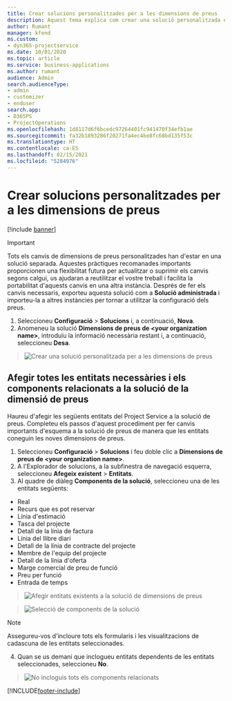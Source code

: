 ```yaml
---
title: Crear solucions personalitzades per a les dimensions de preus
description: Aquest tema explica com crear una solució personalitzada en crear dimensions de preus personalitzades.
author: Rumant
manager: kfend
ms.custom:
- dyn365-projectservice
ms.date: 10/01/2020
ms.topic: article
ms.service: business-applications
ms.author: rumant
audience: Admin
search.audienceType:
- admin
- customizer
- enduser
search.app:
- D365PS
- ProjectOperations
ms.openlocfilehash: 1d8117d6f6bcedc97264401fc941470f34efb1ae
ms.sourcegitcommit: fa32b1893286f20271fa4ec4be8fc68bd135f53c
ms.translationtype: HT
ms.contentlocale: ca-ES
ms.lasthandoff: 02/15/2021
ms.locfileid: "5284976"
---
```

# <a name="create-custom-solutions-for-pricing-dimensions"></a>Crear solucions personalitzades per a les dimensions de preus

[!include [banner](../includes/psa-now-project-operations.md)]

> [!IMPORTANT]
> Tots els canvis de dimensions de preus personalitzades han d'estar en una solució separada. Aquestes pràctiques recomanades importants proporcionen una flexibilitat futura per actualitzar o suprimir els canvis segons calgui, us ajudaran a reutilitzar el vostre treball i facilita la portabilitat d'aquests canvis en una altra instància. Després de fer els canvis necessaris, exporteu aquesta solució com a **Solució administrada** i importeu-la a altres instàncies per tornar a utilitzar la configuració dels preus.

1. Seleccioneu **Configuració** > **Solucions** i, a continuació, **Nova**. 
2. Anomeneu la solució **Dimensions de preus de \<your organization name>**, introduïu la informació necessària restant i, a continuació, seleccioneu **Desa**.

> ![Crear una solució personalitzada per a les dimensions de preus](media/Creation-of-custom-pricing-dimension-solution.PNG)
  
## <a name="add-all-required-entities-and-related-components-to-the-pricing-dimension-solution"></a>Afegir totes les entitats necessàries i els components relacionats a la solució de la dimensió de preus
Haureu d'afegir les següents entitats del Project Service a la solució de preus. Completeu els passos d'aquest procediment per fer canvis importants d'esquema a la solució de preus de manera que les entitats coneguin les noves dimensions de preus.

1. Seleccioneu **Configuració** > **Solucions** i feu doble clic a **Dimensions de preus de \<your organization name>**. 
2. A l'Explorador de solucions, a la subfinestra de navegació esquerra, seleccioneu **Afegeix existent** > **Entitats**.
3. Al quadre de diàleg **Components de la solució**, seleccioneu una de les entitats següents:

- Real
- Recurs que es pot reservar
- Línia d'estimació
- Tasca del projecte
- Detall de la línia de factura
- Línia del llibre diari
- Detall de la línia de contracte del projecte
- Membre de l'equip del projecte
- Detall de la línia d'oferta
- Marge comercial de preu de funció
- Preu per funció 
- Entrada de temps 

> ![Afegir entitats existents a la solució de dimensions de preus](media/Existing-entities-to-PD-solution.png)

> ![Selecció de components de la solució](media/Dimension-Components.png)

> [!NOTE]
> Assegureu-vos d'incloure tots els formularis i les visualitzacions de cadascuna de les entitats seleccionades.

4. Quan se us demani que inclogueu entitats dependents de les entitats seleccionades, seleccioneu **No**.

> ![No incloguis tots els components relacionats](media/Do-not-include-required.png)




[!INCLUDE[footer-include](../includes/footer-banner.md)]